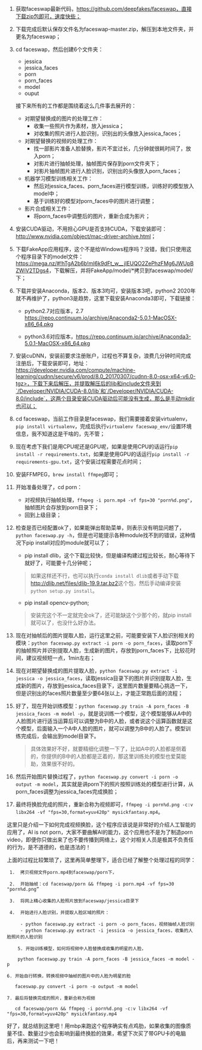 1. 获取faceswap最新代码，https://github.com/deepfakes/faceswap，直接下载zip包即可，速度快些；

2. 下载完成后默认保存文件名为faceswap-master.zip，解压到本地文件夹，并更名为faceswap；

3. cd faceswap，然后创建6个文件夹：

   - jessica
   - jessica_faces
   - porn
   - porn_faces
   - model
   - ouput

   接下来所有的工作都是围绕着这么几件事去展开的：

   - 对期望替换成的图片的处理工作：
     - 收集一些照片作为素材，放入jessica；
     - 对收集的照片进行人脸识别，识别出的头像放入jessica_faces；
   - 对期望替换的视频的处理工作：
     - 找一部影片准备人脸替换，影片不宜过长，几分钟就很耗时间了，放入porn；
     - 对影片进行抽帧处理，抽帧图片保存到porn文件夹下；
     - 对影片抽帧图片进行人脸识别，识别出的头像放入porn_faces；
   - 机器学习模型训练相关工作：
     - 然后对jessica_faces、porn_faces进行模型训练，训练好的模型放入model中；
     - 基于训练好的模型对porn_faces中的图片进行调整；
   - 影片合成相关工作：
     - 将porn_faces中调整后的图片，重新合成为影片；

4. 安装CUDA驱动，不用担心GPU是否支持CUDA，下载安装即可：<http://www.nvidia.com/object/mac-driver-archive.html>；

5. 下载FakeApp应用程序，这个不是给Windows程序吗？没错，我们只使用这个程序目录下的model文件：<https://mega.nz/#!hTgA2b6b!mI6k9dFt_w__jIEUQO2ZePhzFMg6JWUpBZWiV2TDgs4>，下载解压，并将FakeApp/model/*拷贝到faceswap/model/下；

6. 下载并安装Anaconda，版本2、版本3均可，安装版本3吧，python2 2020年就不再维护了，python3是趋势，这里下载安装Anaconda3即可，下载链接：

   - python2.7对应版本，2.7 <https://repo.continuum.io/archive/Anaconda2-5.0.1-MacOSX-x86_64.pkg>

   - python3.6对应版本，<https://repo.continuum.io/archive/Anaconda3-5.0.1-MacOSX-x86_64.pkg>

7. 安装cuDNN，安装前要求注册账户，过程也不算复杂，浪费几分钟时间完成注册后，下载安装即可，地址：https://developer.nvidia.com/compute/machine-learning/cudnn/secure/v6/prod/8.0_20170307/cudnn-8.0-osx-x64-v6.0-tgz>，下载下来后解压，并提取解压后的lib和include文件夹到`/Developer/NVIDIA/CUDA-8.0/lib`和`/Developer/NVIDIA/CUDA-8.0/include`，这两个目录安装CUDA驱动后可能没有生成，那么是手动mkdir也可以；

8. cd faceswap，当前工作目录是faceswap，我们需要接着安装virtualenv，`pip install virtualenv`，完成后执行`virtualenv faceswap_env/`设置环境信息，我不知道这是干啥的，先不管；

9. 现在考虑下我们是用CPU呢还是GPU呢，如果是使用CPU的话运行`pip install -r requirements.txt`，如果是使用GPU的话运行`pip install -r requirements-gpu.txt`，这个安装过程需要花点时间；

10. 安装FFMPEG，`brew install ffmpeg`即可；

11. 开始准备处理了，cd porn：

    - 对视频执行抽帧处理，`ffmpeg -i porn.mp4 -vf fps=30 "porn%d.png"`，抽帧图片会存放到porn目录下；
    - 回到上级目录；

12. 检查是否已经配置ok了，如果能弹出帮助菜单，则表示没有明显问题了，`python faceswap.py -h`，但是也可能提示各种module找不到的错误，这种情况下pip install对应的module就可以了；

    - pip install dlib，这个下载比较快，但是编译构建过程比较长，耐心等待下就好了，可能要十几分钟呢；

    > 如果这样还不行，也可以执行`conda install dlib`或者手动下载<http://dlib.net/files/dlib-19.9.tar.bz2>这个包，然后手动编译安装`python setup.py install`。

    - pip install opencv-python;

    > 安装完这个不一定就完全ok了，还可能缺这个少那个的，就pip install就可以了，也没什么好办法。

13. 现在对抽帧后的图片提取人脸，运行这里之前，可能要安装下人脸识别相关的模块：`python faceswap.py extract -i porn -o porn_faces`，读取porn下的抽帧照片并识别提取人脸，生成新的图片，存放到porn_faces下，比较花时间，建议视频短一点，1min左右；

14. 现在对期望替换成的图片提取人脸，`python faceswap.py extract -i jessica -o jessica_faces`，读取jessica目录下的图片并识别提取人脸，生成新的图片，存放到jessica_faces目录下，这里图片数量要精心挑选一下，但是识别出的faces照片数量至少要64张以上，才能正常跑后面的流程；

15. 好了，现在开始训练模型：`python faceswap.py train -A porn_faces -B jessica_faces -m model -p`，就是说训练一个模型，这个模型能够从A中的人脸图片进行适当运算后可以调整为B中的人脸，或者说这个运算函数就是这个模型，后面输入一个A中人脸的图片，就可以调整为B中的人脸了。模型训练完成后，会输出到model目录下。

    > 具体效果好不好，就要精细化调整一下了，比如A中的人脸都是侧着的，你提供的B中的人脸都是正着的，那这里训练处的模型也爱莫能助，效果很不好的。

16. 然后开始图片替换过程了，`python faceswap.py convert -i porn -o output -m model`，其实就是讲porn下的照片按照训练处的模型进行计算，从porn_faces调整为jessica_faces完成换脸；

17. 最终将换脸完成的照片，重新合称为视频即可，`ffmpeg -i porn%d.png -c:v libx264 -vf "fps=30,format=yuv420p" mysickfantasy.mp4`。

这里只是介绍一下如何完成视频换脸，这个程序应该说是非常好的介绍人工智能的应用了，AI is not porn，大家不要曲解AI的能力，这个应用也不是为了制造porn video，即便你只做出来了也不要传播到网络上，这个对相关人员是极其不负责任的行为，是不道德的，也是违法的！

上面的过程比较繁琐了，这里再简单整理下，适合已经了解整个处理过程的同学：

```
 1.  拷贝视频文件porn.mp4到faceswap/porn下，

 2.  开始抽帧：cd faceswap/porn && ffmpeg -i porn.mp4 -vf fps=30 "porn%d.png”

 3.  将网上精心收集的人脸照片放到faceswap/jessica目录下

 4.  开始进行人脸识别，并提取人脸区域的照片：

     - python faceswap.py extract -i porn -o porn_faces，视频抽帧人脸识别
     - python faceswap.py extract -i jessica -o jessica_faces，收集的人脸照片的人脸识别

	5. 开始训练模型，如何将视频中人脸替换成收集的明星的人脸，

    python faceswap.py train -A porn_faces -B jessica_faces -m model -p

6. 开始自行转换，转换视频中抽帧的图片中的人脸为明星的脸

   faceswap.py convert -i porn -o output -m model

7. 最后将替换完成的照片，重新合称为视频

   cd faceswap/porn && ffmpeg -i porn%d.png -c:v libx264 -vf "fps=30,format=yuv420p" mysickfantasy.mp4

```

好了，就总结到这里吧！用mbp来跑这个程序确实有点鸡肋，如果收集的图像质量不佳、数量过少也会影响到最终换脸的效果，希望下次买了带GPU卡的电脑后，再来测试一下吧！